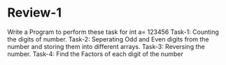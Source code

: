 # Review-1
Write a Program to perform these task for int a= 123456
Task-1: Counting the digits of number.
Task-2: Seperating Odd and Even digits from the number and storing them into different arrays.
Task-3: Reversing the number.
Task-4: Find the Factors of each digit of the number
